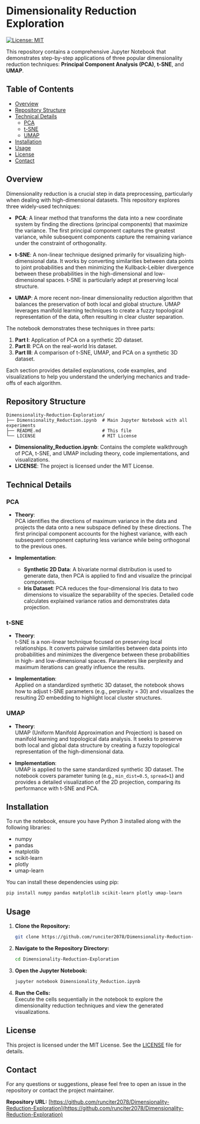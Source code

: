 # Dimensionality Reduction Exploration

[![License: MIT](https://img.shields.io/badge/License-MIT-yellow.svg)](https://opensource.org/licenses/MIT)

This repository contains a comprehensive Jupyter Notebook that demonstrates step-by-step applications of three popular dimensionality reduction techniques: **Principal Component Analysis (PCA)**, **t-SNE**, and **UMAP**.

## Table of Contents

- [Overview](#overview)
- [Repository Structure](#repository-structure)
- [Technical Details](#technical-details)
  - [PCA](#pca)
  - [t-SNE](#t-sne)
  - [UMAP](#umap)
- [Installation](#installation)
- [Usage](#usage)
- [License](#license)
- [Contact](#contact)

## Overview

Dimensionality reduction is a crucial step in data preprocessing, particularly when dealing with high-dimensional datasets. This repository explores three widely-used techniques:

- **PCA**: A linear method that transforms the data into a new coordinate system by finding the directions (principal components) that maximize the variance. The first principal component captures the greatest variance, while subsequent components capture the remaining variance under the constraint of orthogonality.
  
- **t-SNE**: A non-linear technique designed primarily for visualizing high-dimensional data. It works by converting similarities between data points to joint probabilities and then minimizing the Kullback-Leibler divergence between these probabilities in the high-dimensional and low-dimensional spaces. t-SNE is particularly adept at preserving local structure.
  
- **UMAP**: A more recent non-linear dimensionality reduction algorithm that balances the preservation of both local and global structure. UMAP leverages manifold learning techniques to create a fuzzy topological representation of the data, often resulting in clear cluster separation.

The notebook demonstrates these techniques in three parts:
1. **Part I**: Application of PCA on a synthetic 2D dataset.
2. **Part II**: PCA on the real-world Iris dataset.
3. **Part III**: A comparison of t-SNE, UMAP, and PCA on a synthetic 3D dataset.

Each section provides detailed explanations, code examples, and visualizations to help you understand the underlying mechanics and trade-offs of each algorithm.

## Repository Structure

```
Dimensionality-Reduction-Exploration/
├── Dimensionality_Reduction.ipynb  # Main Jupyter Notebook with all experiments
├── README.md                       # This file
└── LICENSE                         # MIT License
```

- **Dimensionality_Reduction.ipynb**: Contains the complete walkthrough of PCA, t-SNE, and UMAP including theory, code implementations, and visualizations.
- **LICENSE**: The project is licensed under the MIT License.

## Technical Details

### PCA

- **Theory**:  
  PCA identifies the directions of maximum variance in the data and projects the data onto a new subspace defined by these directions. The first principal component accounts for the highest variance, with each subsequent component capturing less variance while being orthogonal to the previous ones.
  
- **Implementation**:  
  - **Synthetic 2D Data**: A bivariate normal distribution is used to generate data, then PCA is applied to find and visualize the principal components.
  - **Iris Dataset**: PCA reduces the four-dimensional Iris data to two dimensions to visualize the separability of the species. Detailed code calculates explained variance ratios and demonstrates data projection.

### t-SNE

- **Theory**:  
  t-SNE is a non-linear technique focused on preserving local relationships. It converts pairwise similarities between data points into probabilities and minimizes the divergence between these probabilities in high- and low-dimensional spaces. Parameters like perplexity and maximum iterations can greatly influence the results.
  
- **Implementation**:  
  Applied on a standardized synthetic 3D dataset, the notebook shows how to adjust t-SNE parameters (e.g., perplexity = 30) and visualizes the resulting 2D embedding to highlight local cluster structures.

### UMAP

- **Theory**:  
  UMAP (Uniform Manifold Approximation and Projection) is based on manifold learning and topological data analysis. It seeks to preserve both local and global data structure by creating a fuzzy topological representation of the high-dimensional data.
  
- **Implementation**:  
  UMAP is applied to the same standardized synthetic 3D dataset. The notebook covers parameter tuning (e.g., `min_dist=0.5`, `spread=1`) and provides a detailed visualization of the 2D projection, comparing its performance with t-SNE and PCA.

## Installation

To run the notebook, ensure you have Python 3 installed along with the following libraries:
- numpy
- pandas
- matplotlib
- scikit-learn
- plotly
- umap-learn

You can install these dependencies using pip:

```bash
pip install numpy pandas matplotlib scikit-learn plotly umap-learn
```

## Usage

1. **Clone the Repository:**

   ```bash
   git clone https://github.com/runciter2078/Dimensionality-Reduction-Exploration.git
   ```

2. **Navigate to the Repository Directory:**

   ```bash
   cd Dimensionality-Reduction-Exploration
   ```

3. **Open the Jupyter Notebook:**

   ```bash
   jupyter notebook Dimensionality_Reduction.ipynb
   ```

4. **Run the Cells:**  
   Execute the cells sequentially in the notebook to explore the dimensionality reduction techniques and view the generated visualizations.

## License

This project is licensed under the MIT License. See the [LICENSE](LICENSE) file for details.

## Contact

For any questions or suggestions, please feel free to open an issue in the repository or contact the project maintainer.

**Repository URL:** [https://github.com/runciter2078/Dimensionality-Reduction-Exploration](https://github.com/runciter2078/Dimensionality-Reduction-Exploration)
```

